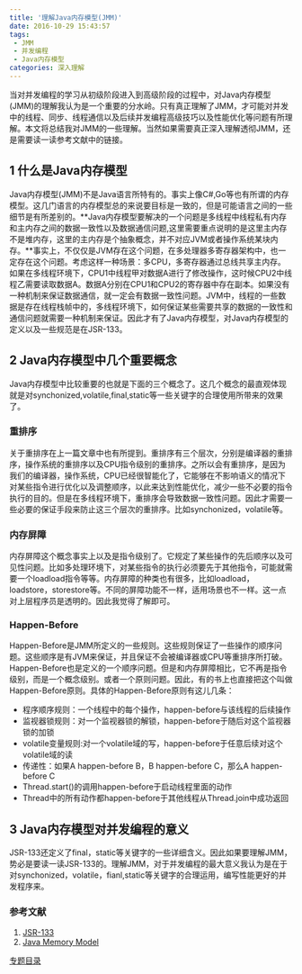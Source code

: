```yaml
---
title: '理解Java内存模型(JMM)'
date: 2016-10-29 15:43:57
tags: 
 - JMM
 - 并发编程
 - Java内存模型
categories: 深入理解
---
```

当对并发编程的学习从初级阶段进入到高级阶段的过程中，对Java内存模型(JMM)的理解我认为是一个重要的分水岭。只有真正理解了JMM，才可能对并发中的线程、同步、线程通信以及后续并发编程高级技巧以及性能优化等问题有所理解。本文将总结我对JMM的一些理解。当然如果需要真正深入理解透彻JMM，还是需要读一读参考文献中的链接。
 
 <!--more-->
 
 <h2>1 什么是Java内存模型</h2>
 
 Java内存模型(JMM)不是Java语言所特有的。事实上像C#,Go等也有所谓的内存模型。这几门语言的内存模型总的来说要目标是一致的，但是可能语言之间的一些细节是有所差别的。**Java内存模型要解决的一个问题是多线程中线程私有内存和主内存之间的数据一致性以及数据通信问题,这里需要重点说明的是这里主内存不是堆内存，这里的主内存是个抽象概念，并不对应JVM或者操作系统某块内存。**事实上，不仅仅是JVM存在这个问题，在多处理器多寄存器架构中，也一定存在这个问题。考虑这样一种场景：多CPU，多寄存器通过总线共享主内存。如果在多线程环境下，CPU1中线程甲对数据A进行了修改操作，这时候CPU2中线程乙需要读取数据A。数据A分别在CPU1和CPU2的寄存器中存在副本。如果没有一种机制来保证数据通信，就一定会有数据一致性问题。JVM中，线程的一些数据是存在线程栈帧中的，多线程环境下，如何保证某些需要共享的数据的一致性和通信问题就需要一种机制来保证。因此才有了Java内存模型，对Java内存模型的定义以及一些规范是在JSR-133。
 
 <h2>2 Java内存模型中几个重要概念</h2>
 
 Java内存模型中比较重要的也就是下面的三个概念了。这几个概念的最直观体现就是对synchonized,volatile,final,static等一些关键字的合理使用所带来的效果了。
 
 <h3>重排序</h3>
 
 关于重排序在上一篇文章中也有所提到。重排序有三个层次，分别是编译器的重排序，操作系统的重排序以及CPU指令级别的重排序。之所以会有重排序，是因为我们的编译器，操作系统，CPU已经很智能化了，它能够在不影响语义的情况下对某些指令进行优化以及调整顺序，以此来达到性能优化，减少一些不必要的指令执行的目的。但是在多线程环境下，重排序会导致数据一致性问题。因此才需要一些必要的保证手段来防止这三个层次的重排序。比如synchonized，volatile等。
 
 <h3>内存屏障</h3>
 
 内存屏障这个概念事实上以及是指令级别了。它规定了某些操作的先后顺序以及可见性问题。比如多处理环境下，对某些指令的执行必须要先于其他指令，可能就需要一个loadload指令等等。内存屏障的种类也有很多，比如loadload，loadstore，storestore等。不同的屏障功能不一样，适用场景也不一样。这一点对上层程序员是透明的。因此我觉得了解即可。
 
 <h3>Happen-Before</h3>
 
 Happen-Before是JMM所定义的一些规则。这些规则保证了一些操作的顺序问题。这些顺序是有JVM来保证，并且保证不会被编译器或CPU等重排序所打破。Happen-Before也是定义的一个顺序问题。但是和内存屏障相比，它不再是指令级别，而是一个概念级别。或者一个原则问题。因此，有的书上也直接把这个叫做Happen-Before原则。具体的Happen-Before原则有这儿几条：
 
   - 程序顺序规则：一个线程中的每个操作，happen-before与该线程的后续操作
   - 监视器锁规则：对一个监视器锁的解锁，happen-before于随后对这个监视器锁的加锁
   - volatile变量规则:对一个volatile域的写，happen-before于任意后续对这个volatile域的读
   - 传递性：如果A happen-before B，B happen-before C，那么A happen-before C
   - Thread.start()的调用happen-before于启动线程里面的动作
   - Thread中的所有动作都happen-before于其他线程从Thread.join中成功返回
 
 <h2>3 Java内存模型对并发编程的意义</h2>
 
 JSR-133还定义了final，static等关键字的一些详细含义。因此如果要理解JMM，势必是要读一读JSR-133的。理解JMM，对于并发编程的最大意义我认为是在于对synchonized，volatile，fianl,static等关键字的合理运用，编写性能更好的并发程序来。
 
 <h3>参考文献</h3>
 
 1. [JSR-133](https://jcp.org/en/jsr/detail?id=133)
 2. [Java Memory Model](http://www.cs.umd.edu/%7Epugh/java/memoryModel/)

[专题目录](http://wantedonline.cn/2016/09/08/20160908-1/)
